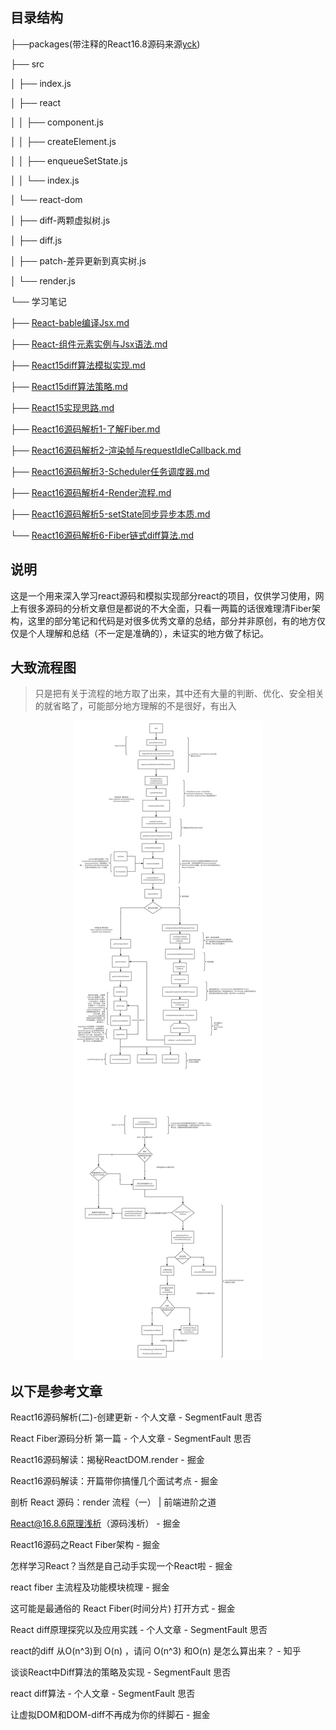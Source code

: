 ## 目录结构


├──packages(带注释的React16.8源码来源[yck](https://github.com/KieSun/react-interpretation))

├── src

│   ├── index.js

│   ├── react

│   │   ├── component.js

│   │   ├── createElement.js

│   │   ├── enqueueSetState.js

│   │   └── index.js

│   └── react-dom

│       ├── diff-两颗虚拟树.js

│       ├── diff.js

│       ├── patch-差异更新到真实树.js

│       └── render.js

└── 学习笔记

├── [React-bable编译Jsx.md](https://github.com/jianjiachenghub/react-deeplearn/blob/master/学习笔记/React-bable编译Jsx.md)

├── [React-组件元素实例与Jsx语法.md](https://github.com/jianjiachenghub/react-deeplearn/blob/master/学习笔记/React-组件元素实例与Jsx语法.md)

├── [React15diff算法模拟实现.md](https://github.com/jianjiachenghub/react-deeplearn/blob/master/学习笔记/React15diff算法模拟实现.md)

├── [React15diff算法策略.md](https://github.com/jianjiachenghub/react-deeplearn/blob/master/学习笔记/React15diff算法策略.md)

├── [React15实现思路.md](https://github.com/jianjiachenghub/react-deeplearn/blob/master/学习笔记/React15实现思路.md)

├── [React16源码解析1-了解Fiber.md](https://github.com/jianjiachenghub/react-deeplearn/blob/master/学习笔记/React16源码解析1-了解Fiber.md)

├── [React16源码解析2-渲染帧与requestIdleCallback.md](https://github.com/jianjiachenghub/react-deeplearn/blob/master/学习笔记/React16源码解析2-渲染帧与requestIdleCallback.md)

├── [React16源码解析3-Scheduler任务调度器.md](https://github.com/jianjiachenghub/react-deeplearn/blob/master/学习笔记/React16源码解析3-Scheduler任务调度器.md)

├── [React16源码解析4-Render流程.md](https://github.com/jianjiachenghub/react-deeplearn/blob/master/学习笔记/React16源码解析4-Render流程.md)

├── [React16源码解析5-setState同步异步本质.md](https://github.com/jianjiachenghub/react-deeplearn/blob/master/学习笔记/React16源码解析5-setState同步异步本质.md)

└── [React16源码解析6-Fiber链式diff算法.md](https://github.com/jianjiachenghub/react-deeplearn/blob/master/学习笔记/React16源码解析6-Fiber链式diff算法.md)


## 说明

这是一个用来深入学习react源码和模拟实现部分react的项目，仅供学习使用，网上有很多源码的分析文章但是都说的不大全面，只看一两篇的话很难理清Fiber架构，这里的部分笔记和代码是对很多优秀文章的总结，部分并非原创，有的地方仅仅是个人理解和总结（不一定是准确的），未证实的地方做了标记。

## 大致流程图
>只是把有关于流程的地方取了出来，其中还有大量的判断、优化、安全相关的就省略了，可能部分地方理解的不是很好，有出入

<div align="center"><img src='./React16源码阅读总结流程图.svg' ></div>



## 以下是参考文章



React16源码解析(二)-创建更新 - 个人文章 - SegmentFault 思否


React Fiber源码分析 第一篇 - 个人文章 - SegmentFault 思否


React16源码解读：揭秘ReactDOM.render - 掘金


React16源码解读：开篇带你搞懂几个面试考点 - 掘金

剖析 React 源码：render 流程（一） | 前端进阶之道

React@16.8.6原理浅析（源码浅析） - 掘金


React16源码之React Fiber架构 - 掘金


怎样学习React？当然是自己动手实现一个React啦 - 掘金


react fiber 主流程及功能模块梳理 - 掘金


这可能是最通俗的 React Fiber(时间分片) 打开方式 - 掘金


React diff原理探究以及应用实践 - 个人文章 - SegmentFault 思否


react的diff 从O(n^3)到 O(n) ，请问 O(n^3) 和O(n) 是怎么算出来？ - 知乎


谈谈React中Diff算法的策略及实现 - SegmentFault 思否


react diff算法 - 个人文章 - SegmentFault 思否


让虚拟DOM和DOM-diff不再成为你的绊脚石 - 掘金





